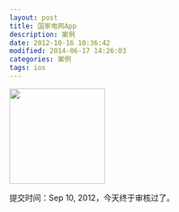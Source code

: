 ```yaml
---
layout: post
title: 国家电网App
description: 案例
date: 2012-10-16 10:36:42
modified: 2014-06-17 14:26:03
categories: 案例
tags: ios
---
```

<img class="alignnone" title="app" src="http://a1626.phobos.apple.com/us/r30/Purple/v4/b8/2c/ea/b82cea63-62a8-b9b6-89c3-cac663c8581d/mzl.asmxndzg.170x170-75.png" alt="" width="170" height="170" />

提交时间：Sep 10, 2012，今天终于审核过了。